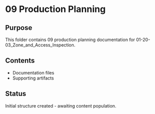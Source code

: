 # 09 Production Planning

## Purpose
This folder contains 09 production planning documentation for 01-20-03_Zone_and_Access_Inspection.

## Contents
- Documentation files
- Supporting artifacts

## Status
Initial structure created - awaiting content population.
